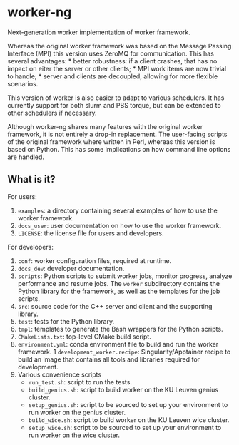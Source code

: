 # worker-ng

Next-generation worker implementation of worker framework.

Whereas the original worker framework was based on the
Message Passing Interface (MPI) this version uses ZeroMQ
for communication.  This has several advantages:
    * better robustness: if a client crashes, that has no
      impact on eiter the server or other clients;
    * MPI work items are now trivial to handle;
    * server and clients are decoupled, allowing for more
      flexible scenarios.

This version of worker is also easier to adapt to various
schedulers.  It has currently support for both slurm and PBS
torque, but can be extended to other schedulers if necessary.

Although worker-ng shares many features with the original
worker framework, it is not entirely a drop-in replacement.
The user-facing scripts of the original framework where
written in Perl, whereas this version is based on Python.
This has some implications on how command line options are
handled.


## What is it?

For users:

1. `examples`: a directory containing several examples of how to
   use the worker framework.
1. `docs_user`: user documentation on how to use the worker
   framework.
1. `LICENSE`: the license file for users and developers.

For developers:

1. `conf`: worker configuration files, required at runtime.
1. `docs_dev`: developer documentation.
1. `scripts`: Python scripts to submit worker jobs, monitor
   progress, analyze performance and resume jobs.  The `worker`
   subdirectory contains the Python library for the framework,
   as well as the templates for the job scripts.
1. `src`: source code for the C++ server and client and the
   supporting library.
1. `test`: tests for the Python library.
1. `tmpl`: templates to generate the Bash wrappers for the
   Python scripts.
1. `CMakeLists.txt`: top-level CMake build script.
1. `environment.yml`: conda environment file to build and run
   the worker framework.
1  `development_worker.recipe`: Singularity/Apptainer recipe to
   build an image that contains all tools and libraries required
   for development.
1. Various convenience scripts
    * `run_test.sh`: script to run the tests.
    * `build_genius.sh`: script to build worker on the KU Leuven genius
      cluster.
    * `setup_genius.sh`: script to be sourced to set up your environment
      to run worker on the genius cluster.
    * `build_wice.sh`: script to build worker on the KU Leuven wice
      cluster.
    * `setup_wice.sh`: script to be sourced to set up your environment
      to run worker on the wice cluster.
